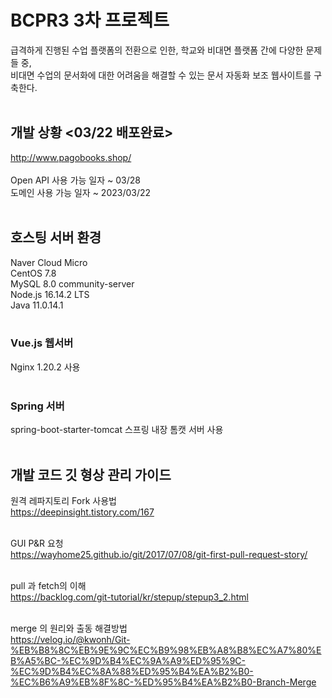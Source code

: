 # BCPR3 3차 프로젝트
급격하게 진행된 수업 플랫폼의 전환으로 인한, 학교와 비대면 플랫폼 간에 다양한 문제들 중, <br>
비대면 수업의 문서화에 대한 어려움을 해결할 수 있는 문서 자동화 보조 웹사이트를 구축한다. <br><br>

## 개발 상황 <03/22 배포완료>
http://www.pagobooks.shop/ <br><br>
Open API 사용 가능 일자 ~ 03/28 <br>
도메인 사용 가능 일자 ~ 2023/03/22 <br><br>

## 호스팅 서버 환경
Naver Cloud Micro <br>
CentOS 7.8 <br>
MySQL 8.0 community-server <br>
Node.js 16.14.2 LTS <br>
Java 11.0.14.1 <br><br>
### Vue.js 웹서버 <br>
Nginx 1.20.2 사용 <br><br>
### Spring 서버 <br>
spring-boot-starter-tomcat 스프링 내장 톰캣 서버 사용 <br><br>

## 개발 코드 깃 형상 관리 가이드
원격 레파지토리 Fork 사용법 <br>
<https://deepinsight.tistory.com/167> <br><br>

GUI P&R 요청 <br>
https://wayhome25.github.io/git/2017/07/08/git-first-pull-request-story/ <br><br>

pull 과 fetch의 이해 <br>
<https://backlog.com/git-tutorial/kr/stepup/stepup3_2.html> <br><br>

merge 의 원리와 출동 해결방법 <br>
<https://velog.io/@kwonh/Git-%EB%B8%8C%EB%9E%9C%EC%B9%98%EB%A8%B8%EC%A7%80%EB%A5%BC-%EC%9D%B4%EC%9A%A9%ED%95%9C-%EC%9D%B4%EC%8A%88%ED%95%B4%EA%B2%B0-%EC%B6%A9%EB%8F%8C-%ED%95%B4%EA%B2%B0-Branch-Merge> <br><br> 
